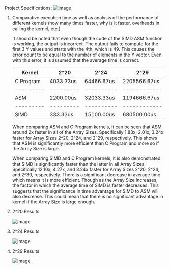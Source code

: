 Project Specifications:
![image](https://github.com/PandaBunBuns/SOLIS_Deep-Dive/assets/87511092/1bf97d95-62ca-4c44-b171-9c3361c7951f)


1. Comparative execution time as well as analysis of the performance of different kernels (how many times faster, why is it faster, overheads in calling the kernel, etc.)

   It should be noted that even though the code of the SIMD ASM function is working, the output is incorrect. The output fails to compute for the first 3 Y values and starts with the 4th, which is 49. This causes the error count to be equal to the number of elements in the Y vector. Even with this error, it is assumed that the average time is correct.

   |   Kernel  |    2^20   |    2^24    |     2^29     |
   | --------- | --------- | ---------- | ------------ |
   | C Program | 4033.33us | 64466.67us | 2205566.67us |
   | --------- | --------- | ---------- | ------------ |
   |    ASM    | 2200.00us | 32033.33us | 1194666.67us |
   | --------- | --------- | ---------- | ------------ |
   |    SIMD   | 333.33us  | 15100.00us | 680500.00us  |

   When comparing ASM and C Program kernels, it can be seen that ASM around 2x faster in all of the Array Sizes. Specifically 1.83x, 2.01x, 3.24x faster for Array Sizes 2^20, 2^24, and 2^29, respectively. This shows that ASM is significantly more efficient than C Program and more so if the Array Size is large.

   When comparing SIMD and C Program kernels, it is also demonstrated that SIMD is significantly faster than the latter in all Array Sizes. Specifically 12.10x, 4.27x, and 3.24x faster for Array Sizes 2^20, 2^24, and 2^30, respectively. There is a significant decrease in average time which means it is more efficient. Though as the Array Size increases, the factor in which the average time of SIMD is faster decreases. This suggests that the significance in time advantage for SIMD to ASM will also decrease. This could mean that there is no significant advantage in kernel if the Array Size is large enough.

3. 2^20 Results
   
   ![image](https://github.com/PandaBunBuns/SOLIS_Deep-Dive/assets/87511092/1f774115-7792-496d-b8e1-6db1b170fbc1)

4. 2^24 Results
   
   ![image](https://github.com/PandaBunBuns/SOLIS_Deep-Dive/assets/87511092/116cafb3-130c-40cd-8cfc-3c13f10a91b2)

5. 2^29 Results
   
   ![image](https://github.com/PandaBunBuns/SOLIS_Deep-Dive/assets/87511092/f7cd9503-112a-4ef9-ae4b-5e6246704292)

